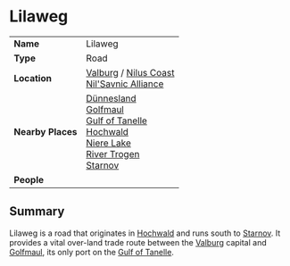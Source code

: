 # Lilaweg

|||
| --- | --- |
| **Name** | Lilaweg | place.4
| **Type** | Road |
| **Location** | [Valburg](../../civilisations/nilsavnic-alliance/states/valburg.md) / [Nilus Coast](../../civilisations/nilsavnic-alliance/states/nilus-coast.md)<br>[Nil'Savnic Alliance](../../civilisations/nilsavnic-alliance/nilsavnic-alliance.md) |
| **Nearby Places** | [Dünnesland](../settlements/towns/dunnesland.md)<br>[Golfmaul](../settlements/towns/golfmaul.md)<br>[Gulf of Tanelle](../topography/seas-bays/gulf-of-tanelle.md)<br>[Hochwald](../settlements/cities/hochwald.md)<br>[Niere Lake](../topography/rivers-lakes/niere-lake.md)<br>[River Trogen](../topography/rivers-lakes/river-trogen.md)<br>[Starnov](../settlements/cities/starnov.md) |
| **People** | |

## Summary

Lilaweg is a road that originates in [Hochwald](../settlements/cities/hochwald.md) and runs south to [Starnov](../settlements/cities/starnov.md). It provides a vital over-land trade route between the [Valburg](../../civilisations/nilsavnic-alliance/states/valburg.md) capital and [Golfmaul](../settlements/towns/golfmaul.md), its only port on the [Gulf of Tanelle](../topography/seas-bays/gulf-of-tanelle.md).
